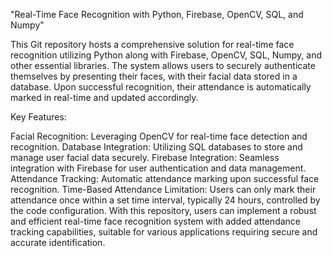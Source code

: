 "Real-Time Face Recognition with Python, Firebase, OpenCV, SQL, and Numpy"

This Git repository hosts a comprehensive solution 
for real-time face recognition utilizing Python along with Firebase, OpenCV, SQL, Numpy, and other essential libraries. 
The system allows users to securely authenticate themselves by presenting their faces, with their facial data stored in a database.
Upon successful recognition, their attendance is automatically marked in real-time and updated accordingly.

Key Features:

Facial Recognition: Leveraging OpenCV for real-time face detection and recognition.
Database Integration: Utilizing SQL databases to store and manage user facial data securely.
Firebase Integration: Seamless integration with Firebase for user authentication and data management.
Attendance Tracking: Automatic attendance marking upon successful face recognition.
Time-Based Attendance Limitation: Users can only mark their attendance once within a set time interval,
typically 24 hours, controlled by the code configuration.
With this repository, users can implement a robust and efficient real-time face recognition system
with added attendance tracking capabilities, suitable for various applications requiring secure and accurate identification.
